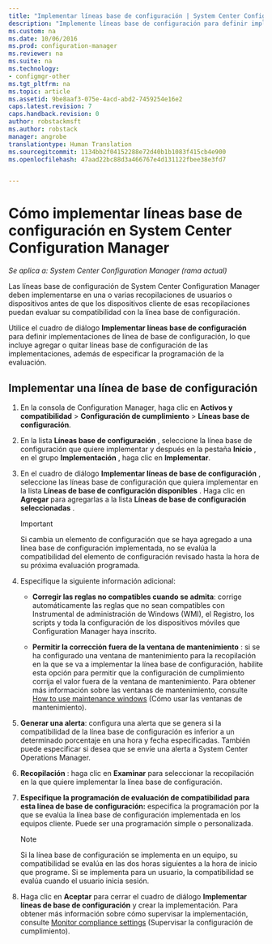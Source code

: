 ```yaml
---
title: "Implementar líneas base de configuración | System Center Configuration Manager"
description: "Implemente líneas base de configuración para definir implementaciones de línea base de configuración y agregar o quitar líneas base de configuración de las implementaciones."
ms.custom: na
ms.date: 10/06/2016
ms.prod: configuration-manager
ms.reviewer: na
ms.suite: na
ms.technology:
- configmgr-other
ms.tgt_pltfrm: na
ms.topic: article
ms.assetid: 9be8aaf3-075e-4acd-abd2-7459254e16e2
caps.latest.revision: 7
caps.handback.revision: 0
author: robstackmsft
ms.author: robstack
manager: angrobe
translationtype: Human Translation
ms.sourcegitcommit: 1134bb2f04152288e72d40b1b1083f415cb4e900
ms.openlocfilehash: 47aad22bc88d3a466767e4d131122fbee38e3fd7


---
```

# <a name="how-to-deploy-configuration-baselines-in-system-center-configuration-manager"></a>Cómo implementar líneas base de configuración en System Center Configuration Manager

*Se aplica a: System Center Configuration Manager (rama actual)*

Las líneas base de configuración de System Center Configuration Manager deben implementarse en una o varias recopilaciones de usuarios o dispositivos antes de que los dispositivos cliente de esas recopilaciones puedan evaluar su compatibilidad con la línea base de configuración.  

Utilice el cuadro de diálogo **Implementar líneas base de configuración** para definir implementaciones de línea de base de configuración, lo que incluye agregar o quitar líneas base de configuración de las implementaciones, además de especificar la programación de la evaluación.  

## <a name="deploy-a-configuration-baseline"></a>Implementar una línea de base de configuración  

1.  En la consola de Configuration Manager, haga clic en **Activos y compatibilidad** > **Configuración de cumplimiento** > **Líneas base de configuración**.  

3.  En la lista **Líneas base de configuración** , seleccione la línea base de configuración que quiere implementar y después en la pestaña **Inicio** , en el grupo **Implementación** , haga clic en **Implementar**.  

4.  En el cuadro de diálogo **Implementar líneas de base de configuración** , seleccione las líneas base de configuración que quiera implementar en la lista **Líneas de base de configuración disponibles** . Haga clic en **Agregar** para agregarlas a la lista **Líneas de base de configuración seleccionadas** .  

    > [!IMPORTANT]  
    >  Si cambia un elemento de configuración que se haya agregado a una línea base de configuración implementada, no se evalúa la compatibilidad del elemento de configuración revisado hasta la hora de su próxima evaluación programada.  

5.  Especifique la siguiente información adicional:  

    -   **Corregir las reglas no compatibles cuando se admita**: corrige automáticamente las reglas que no sean compatibles con Instrumental de administración de Windows (WMI), el Registro, los scripts y toda la configuración de los dispositivos móviles que Configuration Manager haya inscrito.  

    -   **Permitir la corrección fuera de la ventana de mantenimiento** : si se ha configurado una ventana de mantenimiento para la recopilación en la que se va a implementar la línea base de configuración, habilite esta opción para permitir que la configuración de cumplimiento corrija el valor fuera de la ventana de mantenimiento. Para obtener más información sobre las ventanas de mantenimiento, consulte [How to use maintenance windows](/sccm/core/clients/manage/collections/use-maintenance-windows) (Cómo usar las ventanas de mantenimiento).  

6.  **Generar una alerta**: configura una alerta que se genera si la compatibilidad de la línea base de configuración es inferior a un determinado porcentaje en una hora y fecha especificadas. También puede especificar si desea que se envíe una alerta a System Center Operations Manager.  

7.  **Recopilación** : haga clic en **Examinar** para seleccionar la recopilación en la que quiere implementar la línea base de configuración.  

8.  **Especifique la programación de evaluación de compatibilidad para esta línea de base de configuración:** especifica la programación por la que se evalúa la línea base de configuración implementada en los equipos cliente. Puede ser una programación simple o personalizada.  

    > [!NOTE]  
    >  Si la línea base de configuración se implementa en un equipo, su compatibilidad se evalúa en las dos horas siguientes a la hora de inicio que programe. Si se implementa para un usuario, la compatibilidad se evalúa cuando el usuario inicia sesión.  

9. Haga clic en **Aceptar** para cerrar el cuadro de diálogo **Implementar líneas de base de configuración** y crear la implementación. Para obtener más información sobre cómo supervisar la implementación, consulte [Monitor compliance settings](/sccm/compliance/deploy-use/monitor-compliance-settings) (Supervisar la configuración de cumplimiento).  



<!--HONumber=Nov16_HO1-->


